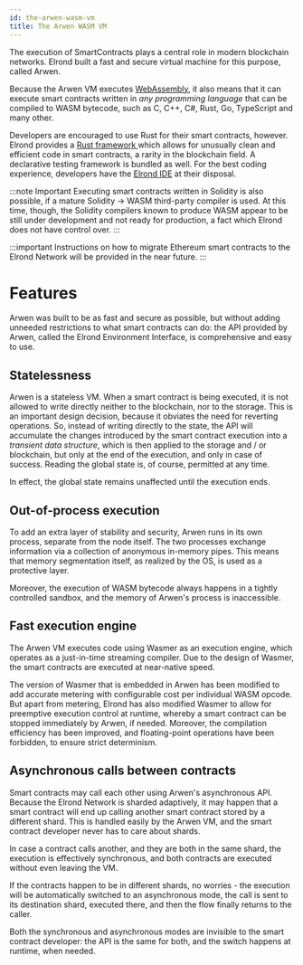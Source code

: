 ```yaml
---
id: the-arwen-wasm-vm
title: The Arwen WASM VM
---
```



The execution of SmartContracts plays a central role in modern blockchain networks. Elrond built a fast and secure virtual machine for this purpose, called Arwen. 

Because the Arwen VM executes [WebAssembly](https://en.wikipedia.org/wiki/WebAssembly), it also means that it can execute smart contracts written in *any programming language* that can be compiled to WASM bytecode, such as C, C++, C#, Rust, Go, TypeScript and many other.

Developers are encouraged to use Rust for their smart contracts, however. Elrond provides a [Rust framework ](https://github.com/ElrondNetwork/elrond-wasm-rs)which allows for unusually clean and efficient code in smart contracts, a rarity in the blockchain field. A declarative testing framework is bundled as well. For the best coding experience, developers have the [Elrond IDE](https://marketplace.visualstudio.com/items?itemName=Elrond.vscode-elrond-ide) at their disposal.


:::note Important
Executing smart contracts written in Solidity is also possible, if a mature Solidity → WASM third-party compiler is used. At this time, though, the Solidity compilers known to produce WASM appear to be still under development and not ready for production, a fact which Elrond does not have control over.
:::

:::important
Instructions on how to migrate Ethereum smart contracts to the Elrond Network will be provided in the near future.
:::

# **Features**

Arwen was built to be as fast and secure as possible, but without adding unneeded restrictions to what smart contracts can do: the API provided by Arwen, called the Elrond Environment Interface, is comprehensive and easy to use.

## **Statelessness**

Arwen is a stateless VM. When a smart contract is being executed, it is not allowed to write directly neither to the blockchain, nor to the storage. This is an important design decision, because it obviates the need for reverting operations. So, instead of writing directly to the state, the API will accumulate the changes introduced by the smart contract execution into a *transient data structure*, which is then applied to the storage and / or blockchain, but only at the end of the execution, and only in case of success. Reading the global state is, of course, permitted at any time.

In effect, the global state remains unaffected until the execution ends.

## **Out-of-process execution**

To add an extra layer of stability and security, Arwen runs in its own process, separate from the node itself. The two processes exchange information via a collection of anonymous in-memory pipes. This means that memory segmentation itself, as realized by the OS, is used as a protective layer.

Moreover, the execution of WASM bytecode always happens in a tightly controlled sandbox, and the memory of Arwen's process is inaccessible.

## **Fast execution engine**

The Arwen VM executes code using Wasmer as an execution engine, which operates as a just-in-time streaming compiler. Due to the design of Wasmer, the smart contracts are executed at near-native speed.

The version of Wasmer that is embedded in Arwen has been modified to add accurate metering with configurable cost per individual WASM opcode. But apart from metering, Elrond has also modified Wasmer to allow for  preemptive execution control at runtime, whereby a smart contract can be stopped immediately by Arwen, if needed. Moreover, the compilation efficiency has been improved, and floating-point operations have been forbidden, to ensure strict determinism.

## **Asynchronous calls between contracts**

Smart contracts may call each other using Arwen's asynchronous API. Because the Elrond Network is sharded adaptively, it may happen that a smart contract will end up calling another smart contract stored by a different shard. This is handled easily by the Arwen VM, and the smart contract developer never has to care about shards. 

In case a contract calls another, and they are both in the same shard, the execution is effectively synchronous, and both contracts are executed without even leaving the VM.

If the contracts happen to be in different shards, no worries - the execution will be automatically switched to an asynchronous mode, the call is sent to its destination shard, executed there, and then the flow finally returns to the caller.

Both the synchronous and asynchronous modes are invisible to the smart contract developer: the API is the same for both, and the switch happens at runtime, when needed.